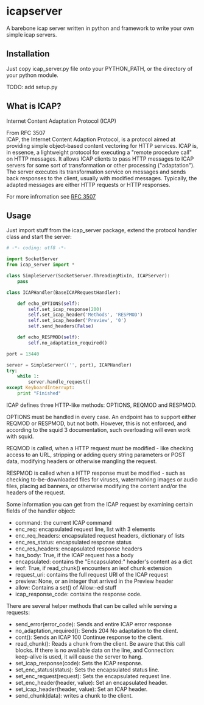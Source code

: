 icapserver
==========

A barebone icap server written in python and framework
to write your own simple icap servers.

Installation
------------

Just copy icap_server.py file onto your PYTHON_PATH, 
or the directory of your python module.

TODO: add setup.py

What is ICAP?
-------------

Internet Content Adaptation Protocol (ICAP)

From RFC 3507  
ICAP, the Internet Content Adaption Protocol, is a protocol aimed at
providing simple object-based content vectoring for HTTP services.
ICAP is, in essence, a lightweight protocol for executing a "remote
procedure call" on HTTP messages.  It allows ICAP clients to pass
HTTP messages to ICAP servers for some sort of transformation or
other processing ("adaptation").  The server executes its
transformation service on messages and sends back responses to the
client, usually with modified messages.  Typically, the adapted
messages are either HTTP requests or HTTP responses.

For more infromation see [RFC 3507](https://tools.ietf.org/html/rfc3507)

Usage
-----

Just import stuff from the icap_server package, extend the protocol handler 
class and start the server:

```python
# -*- coding: utf8 -*-

import SocketServer
from icap_server import *

class SimpleServer(SocketServer.ThreadingMixIn, ICAPServer):
	pass

class ICAPHandler(BaseICAPRequestHandler):

	def echo_OPTIONS(self):
		self.set_icap_response(200)
		self.set_icap_header('Methods', 'RESPMOD')
		self.set_icap_header('Preview', '0')
		self.send_headers(False)

	def echo_RESPMOD(self):
		self.no_adaptation_required()

port = 13440

server = SimpleServer(('', port), ICAPHandler)
try:
	while 1:
		server.handle_request()
except KeyboardInterrupt:
	print "Finished"
```

ICAP defines three HTTP-like methods: OPTIONS, REQMOD and RESPMOD.

OPTIONS must be handled in every case. An endpoint has to support either
REQMOD or RESPMOD, but not both. However, this is not enforced, and
according to the squid 3 documentation, such overloading will even work
with squid.

REQMOD is called, when a HTTP request must be modified - like checking
access to an URL, stripping or adding query string parameters or POST
data, modifying headers or otherwise mangling the request.

RESPMOD is called when a HTTP response must be modified - such as
checking to-be-downloaded files for viruses, watermarking images or
audio files, placing ad banners, or otherwise modifying the content
and/or the headers of the request.

Some information you can get from the ICAP request by examining
certain fields of the handler object:

* command: the current ICAP command
* enc_req: encapsulated request line, list with 3 elements
* enc_req_headers: encapsulated request headers, dictionary of lists
* enc_res_status: encapsulated response status
* enc_res_headers: encapsulated response headers
* has_body: True, if the ICAP request has a body
* encapsulated: contains the "Encapsulated:" header's content as a dict
* ieof: True, if read_chunk() encounters an ieof chunk extension
* request_uri: contains the full request URI of the ICAP request
* preview: None, or an integer that arrived in the Preview header
* allow: Contains a set() of Allow:-ed stuff
* icap_response_code: contains the response code.

There are several helper methods that can be called while serving a
requests:

* send_error(error_code): Sends and entire ICAP error response
* no_adaptation_required(): Sends 204 No adaptation to the client.
* cont(): Sends an ICAP 100 Continue response to the client.
* read_chunk(): Reads a chunk from the client. Be aware that this call  
	blocks. If there is no available data on the line, and Connection:  
	keep-alive is used, it will cause the server to hang.
* set_icap_response(code): Sets the ICAP response.
* set_enc_status(status): Sets the encapsulated status line.
* set_enc_request(request): Sets the encapsulated request line.
* set_enc_header(header, value): Set an encapsulated header.
* set_icap_header(header, value): Set an ICAP header.
* send_chunk(data): writes a chunk to the client.